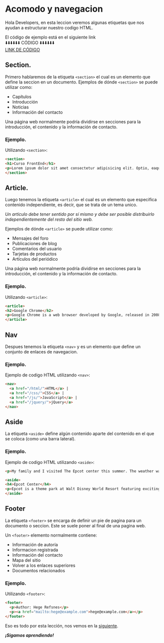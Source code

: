 # Acomodo y navegacion

Hola Developers, en esta leccion veremos algunas etiquetas que nos ayudan a estructurar nuestro codigo HTML. 

El código de ejemplo está en el siguiente link<br>
⬇️⬇️⬇️⬇️⬇️⬇️ CÓDIGO ⬇️⬇️⬇️⬇️⬇️⬇️<br>
[LINK DE CÓDIGO](../programas/acomodoNavegacion.html)

## Section. 

Primero hablaremos de la etiqueta `<section>` el cual es un elemento que define la seccion en un documento. Ejemplos de dónde `<section>` se puede utilizar como:

- Capítulos
- Introducción
- Noticias
- Información del contacto

Una página web normalmente podría dividirse en secciones para la introducción, el contenido y la información de contacto.
 
### Ejemplo. 

Utilizando `<section>`:

~~~html
<section>
<h1>Curso FrontEnd</h1>
<p>Lorem ipsum dolor sit amet consectetur adipisicing elit. Optio, eaque? Et, iste provident dolor odio, distinctio officia excepturi nostrum doloribus tempore mollitia totam perspiciatis possimus, velit fugit ullam ad ratione.</p>
</section>
~~~
  
## Article. 

Luego tenemos la etiqueta `<article>` el cual es un elemento que especifica contenido independiente, es decir, que se trata de un tema unico. 

*Un artículo debe tener sentido por sí mismo y debe ser posible distribuirlo independientemente del resto del sitio web.*

Ejemplos de dónde `<article>` se puede utilizar como:

- Mensajes del foro
- Publicaciones de blog
- Comentarios del usuario
- Tarjetas de productos
- Artículos del periódico

Una página web normalmente podría dividirse en secciones para la introducción, el contenido y la información de contacto.
 
### Ejemplo. 

Utilizando `<article>`:

~~~html
<article>
<h2>Google Chrome</h2>
<p>Google Chrome is a web browser developed by Google, released in 2008. Chrome is the world's most popular web browser today!</p>
</article>
~~~

## Nav

Despues tenemos la etiqueta `<nav>` y es un elemento que define un conjunto de enlaces de navegacion. 

### Ejemplo. 

Ejemplo de codigo HTML utilizando `<nav>`:

~~~html
<nav>
  <a href="/html/">HTML</a> |
  <a href="/css/">CSS</a> |
  <a href="/js/">JavaScript</a> |
  <a href="/jquery/">jQuery</a>
</nav>
~~~

## Aside 

La etiqueta `<aside>` define algún contenido aparte del contenido en el que se coloca (como una barra lateral).

### Ejemplo. 

Ejemplo de codigo HTML utilizando `<aside>`:

~~~html
<p>My family and I visited The Epcot center this summer. The weather was nice, and Epcot was amazing! I had a great summer together with my family!</p>

<aside>
<h4>Epcot Center</h4>
<p>Epcot is a theme park at Walt Disney World Resort featuring exciting attractions, international pavilions, award-winning fireworks and seasonal special events.</p>
</aside>
~~~

## Footer

La etiqueta `<footer>` se encarga de definir un pie de pagina para un documento o seccion. Este se suele poner al final de una pagina web.

Un `<footer>` elemento normalmente contiene:

- Información de autoría
- Informacion registrada
- Información del contacto
- Mapa del sitio
- Volver a los enlaces superiores
- Documentos relacionados
 
### Ejemplo. 

Utilizando `<footer>`:

~~~html
<footer>
  <p>Author: Hege Refsnes</p>
  <p><a href="mailto:hege@example.com">hege@example.com</a></p>
</footer>
~~~
  
Eso es todo por esta lección, nos vemos en la [siguiente](./5.-propiedades.md).

***¡Sigamos aprendiendo!***


